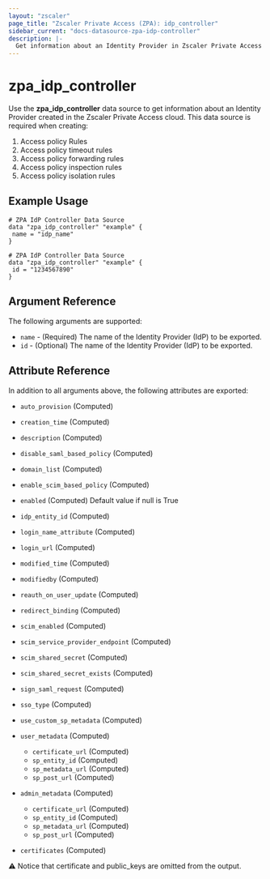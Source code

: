 ```yaml
---
layout: "zscaler"
page_title: "Zscaler Private Access (ZPA): idp_controller"
sidebar_current: "docs-datasource-zpa-idp-controller"
description: |-
  Get information about an Identity Provider in Zscaler Private Access cloud.
---
```


# zpa_idp_controller

Use the **zpa_idp_controller** data source to get information about an Identity Provider created in the Zscaler Private Access cloud. This data source is required when creating:

1. Access policy Rules
2. Access policy timeout rules
3. Access policy forwarding rules
4. Access policy inspection rules
5. Access policy isolation rules

## Example Usage

```hcl
# ZPA IdP Controller Data Source
data "zpa_idp_controller" "example" {
 name = "idp_name"
}
```

```hcl
# ZPA IdP Controller Data Source
data "zpa_idp_controller" "example" {
 id = "1234567890"
}
```

## Argument Reference

The following arguments are supported:

* `name` - (Required) The name of the Identity Provider (IdP) to be exported.
* `id` - (Optional) The name of the Identity Provider (IdP) to be exported.

## Attribute Reference

In addition to all arguments above, the following attributes are exported:

* `auto_provision` (Computed)
* `creation_time` (Computed)
* `description` (Computed)
* `disable_saml_based_policy` (Computed)
* `domain_list` (Computed)
* `enable_scim_based_policy` (Computed)
* `enabled` (Computed) Default value if null is True
* `idp_entity_id` (Computed)
* `login_name_attribute` (Computed)
* `login_url` (Computed)
* `modified_time` (Computed)
* `modifiedby` (Computed)
* `reauth_on_user_update` (Computed)
* `redirect_binding` (Computed)
* `scim_enabled` (Computed)
* `scim_service_provider_endpoint` (Computed)
* `scim_shared_secret` (Computed)
* `scim_shared_secret_exists` (Computed)
* `sign_saml_request` (Computed)
* `sso_type` (Computed)
* `use_custom_sp_metadata` (Computed)

* `user_metadata` (Computed)
  * `certificate_url` (Computed)
  * `sp_entity_id` (Computed)
  * `sp_metadata_url` (Computed)
  * `sp_post_url` (Computed)

* `admin_metadata` (Computed)
  * `certificate_url` (Computed)
  * `sp_entity_id` (Computed)
  * `sp_metadata_url` (Computed)
  * `sp_post_url` (Computed)

* `certificates` (Computed)

:warning: Notice that certificate and public_keys are omitted from the output.
